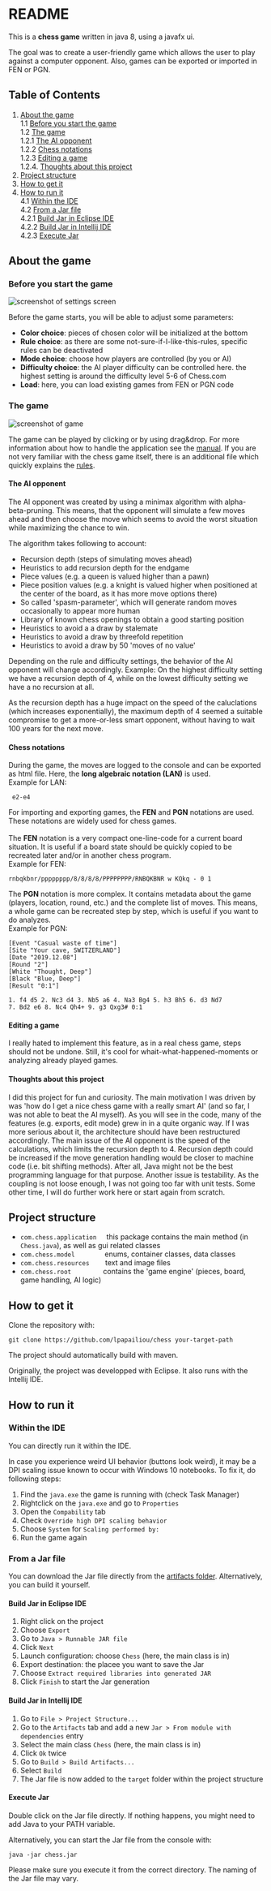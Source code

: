 # README

This is a __chess game__ written in java 8, using a javafx ui.

The goal was to create a user-friendly game which allows the user to play against a computer opponent. 
Also, games can be exported or imported in FEN or PGN.

## Table of Contents
1. [About the game](#about-the-game)<br>
	1.1 [Before you start the game](#before-you-start-the-game)<br>
	1.2 [The game](#the-game)<br>
		1.2.1 [The AI opponent](#the-ai-opponent)<br>
		1.2.2 [Chess notations](#chess-notations)<br>
		1.2.3 [Editing a game](#editing-a-game)<br>
		1.2.4. [Thoughts about this project](#thoughts-about-this-project)<br>
2. [Project structure](#project-structure)<br>
3. [How to get it](#how-to-get-it)<br>
4. [How to run it](#how-to-run-it)<br>
	4.1 [Within the IDE](#within-the-ide)<br>
	4.2 [From a Jar file](#from-a-jar-file)<br>
		4.2.1 [Build Jar in Eclipse IDE](#build-jar-in-eclipse-ide)<br>
		4.2.2 [Build Jar in Intellij IDE](#build-jar-in-intellij-ide)<br>
		4.2.3 [Execute Jar](#execute-jar)<br>


## About the game
### Before you start the game
![screenshot of settings screen](https://github.com/lpapailiou/chess/blob/master/src/com/chess/resources/img/chess_screenshots_settings.png)

Before the game starts, you will be able to adjust some parameters:
* __Color choice__: pieces of chosen color will be initialized at the bottom
* __Rule choice__: as there are some not-sure-if-I-like-this-rules, specific rules can be deactivated
* __Mode choice__: choose how players are controlled (by you or AI)
* __Difficulty choice__: the AI player difficulty can be controlled here. the highest setting is around the difficulty level 5-6 of Chess.com
* __Load__: here, you can load existing games from FEN or PGN code

### The game
![screenshot of game](https://github.com/lpapailiou/chess/blob/master/src/com/chess/resources/img/chess_screenshots_game.png)

The game can be played by clicking or by using drag&drop. For more information about how to handle the application see the [manual](https://github.com/lpapailiou/chess/blob/master/src/com/chess/resources/manual.html). If you are not very familiar with the chess game itself, there is an additional file which quickly explains the [rules](https://github.com/lpapailiou/chess/blob/master/src/com/chess/resources/rules.html).

#### The AI opponent
The AI opponent was created by using a minimax algorithm with alpha-beta-pruning. This means, that the opponent will simulate a few moves ahead and then choose the move which seems to avoid the worst situation while maximizing the chance to win.

The algorithm takes following to account:
* Recursion depth (steps of simulating moves ahead)
* Heuristics to add recursion depth for the endgame
* Piece values (e.g. a queen is valued higher than a pawn)
* Piece position values (e.g. a knight is valued higher when positioned at the center of the board, as it has more move options there)
* So called 'spasm-parameter', which will generate random moves occasionally to appear more human
* Library of known chess openings to obtain a good starting position
* Heuristics to avoid a a draw by stalemate
* Heuristics to avoid a draw by threefold repetition
* Heuristics to avoid a draw by 50 'moves of no value'

Depending on the rule and difficulty settings, the behavior of the AI opponent will change accordingly.
Example: On the highest difficulty setting we have a recursion depth of 4, while on the lowest difficulty setting we have a no recursion at all.

As the recursion depth has a huge impact on the speed of the caluclations (which increases exponentially), the maximum depth of 4 seemed a suitable compromise to get a more-or-less smart opponent, without having to wait 100 years for the next move.

#### Chess notations
During the game, the moves are logged to the console and can be exported as html file. Here, the __long algebraic notation (LAN)__ is used.<br>
Example for LAN: 

     e2-e4

For importing and exporting games, the __FEN__ and __PGN__ notations are used. These notations are widely used for chess games.<br><br>
The __FEN__ notation is a very compact one-line-code for a current board situation. It is useful if a board state should be quickly copied to be recreated later and/or in another chess program.<br>
Example for FEN: 

    rnbqkbnr/pppppppp/8/8/8/8/PPPPPPPP/RNBQKBNR w KQkq - 0 1

The __PGN__ notation is more complex. It contains metadata about the game (players, location, round, etc.) and the complete list of moves. This means, a whole game can be recreated step by step, which is useful if you want to do analyzes.<br>
Example for PGN:

    [Event "Casual waste of time"]
    [Site "Your cave, SWITZERLAND"]
    [Date "2019.12.08"]
    [Round "2"]
    [White "Thought, Deep"]
    [Black "Blue, Deep"]
    [Result "0:1"]
    
    1. f4 d5 2. Nc3 d4 3. Nb5 a6 4. Na3 Bg4 5. h3 Bh5 6. d3 Nd7
    7. Bd2 e6 8. Nc4 Qh4+ 9. g3 Qxg3# 0:1

#### Editing a game
I really hated to implement this feature, as in a real chess game, steps should not be undone. Still, it's cool for whait-what-happened-moments or analyzing already played games.

#### Thoughts about this project
I did this project for fun and curiosity. The main motivation I was driven by was 'how do I get a nice chess game with a really smart AI' (and so far, I was not able to beat the AI myself).
As you will see in the code, many of the features (e.g. exports, edit mode) grew in in a quite organic way. If I was more serious about it, the architecture should have been restructured accordingly. 
The main issue of the AI opponent is the speed of the calculations, which limits the recursion depth to 4. Recursion depth could be increased if the move generation handling would be closer to machine code (i.e. bit shifting methods). After all, Java might not be the best programming language for that purpose.
Another issue is testability. As the coupling is not loose enough, I was not going too far with unit tests.
Some other time, I will do further work here or start again from scratch.

## Project structure

* ``com.chess.application``     this package contains the main method (in ``Chess.java``), as well as gui related classes
* ``com.chess.model``               enums, container classes, data classes
* ``com.chess.resources``        text and image files
* ``com.chess.root``        	       contains the 'game engine' (pieces, board, game handling, AI logic)

## How to get it

Clone the repository with:

    git clone https://github.com/lpapailiou/chess your-target-path

The project should automatically build with maven. 

Originally, the project was developped with Eclipse. It also runs with the Intellij IDE.

## How to run it

### Within the IDE
You can directly run it within the IDE.

In case you experience weird UI behavior (buttons look weird), it may be a DPI scaling issue known to occur with Windows 10 notebooks.
To fix it, do following steps:
1. Find the ``java.exe`` the game is running with (check Task Manager)
2. Rightclick on the ``java.exe`` and go to ``Properties``
3. Open the ``Compability`` tab
4. Check ``Override high DPI scaling behavior``
5. Choose ``System`` for ``Scaling performed by:``
6. Run the game again

### From a Jar file
You can download the Jar file directly from the [artifacts folder](https://github.com/lpapailiou/chess/tree/master/classes/artifacts/chess_jar). Alternatively, you can build it yourself.

#### Build Jar in Eclipse IDE
1. Right click on the project
2. Choose ``Export``
3. Go to ``Java > Runnable JAR file``
4. Click ``Next``
5. Launch configuration: choose ``Chess`` (here, the main class is in)
6. Export destination: the placee you want to save the Jar
7. Choose ``Extract required libraries into generated JAR``
8. Click ``Finish`` to start the Jar generation

#### Build Jar in Intellij IDE 
1. Go to ``File > Project Structure...``
2. Go to the ``Artifacts`` tab and add a new ``Jar > From module with dependencies`` entry
3. Select the main class ``Chess`` (here, the main class is in)
4. Click ``Ok`` twice
5. Go to ``Build > Build Artifacts...``
6. Select ``Build``
7. The Jar file is now added to the ``target`` folder within the project structure

#### Execute Jar
Double click on the Jar file directly. 
If nothing happens, you might need to add Java to your PATH variable.

Alternatively, you can start the Jar file from the console with:

    java -jar chess.jar
    
Please make sure you execute it from the correct directory. The naming of the Jar file may vary.


